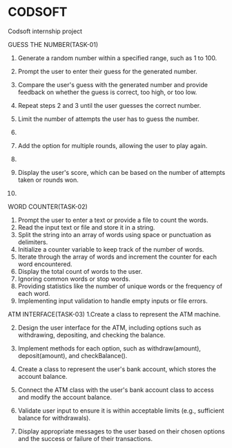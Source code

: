 # CODSOFT
Codsoft internship project

GUESS THE NUMBER(TASK-01)
1. Generate a random number within a specified range, such as 1 to 100.

2. Prompt the user to enter their guess for the generated number.

3. Compare the user's guess with the generated number and provide feedback on whether the guess
is correct, too high, or too low.

4. Repeat steps 2 and 3 until the user guesses the correct number.

5. Limit the number of attempts the user has to guess the number.
6. 
7. Add the option for multiple rounds, allowing the user to play again.
8. 
9. Display the user's score, which can be based on the number of attempts taken or rounds won.
10. 

    

WORD COUNTER(TASK-02)
1. Prompt the user to enter a text or provide a file to count the words.
2. Read the input text or file and store it in a string.
3. Split the string into an array of words using space or punctuation as delimiters.
4. Initialize a counter variable to keep track of the number of words.
5. Iterate through the array of words and increment the counter for each word encountered.
6. Display the total count of words to the user.
7. Ignoring common words or stop words.
8. Providing statistics like the number of unique words or the frequency of each word.
9. Implementing input validation to handle empty inputs or file errors.
    



ATM INTERFACE(TASK-03)
1.Create a class to represent the ATM machine.

2. Design the user interface for the ATM, including options such as withdrawing, depositing, and
checking the balance.

3. Implement methods for each option, such as withdraw(amount), deposit(amount), and
checkBalance().

4. Create a class to represent the user's bank account, which stores the account balance.

5. Connect the ATM class with the user's bank account class to access and modify the account
balance.

6. Validate user input to ensure it is within acceptable limits (e.g., sufficient balance for withdrawals).

7. Display appropriate messages to the user based on their chosen options and the success or failure
of their transactions.





